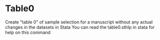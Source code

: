 # Table0
Create "table 0" of sample selection for a manuscript without any actual changes in the datasets in Stata
You can read the table0.sthlp in stata for help on this command
